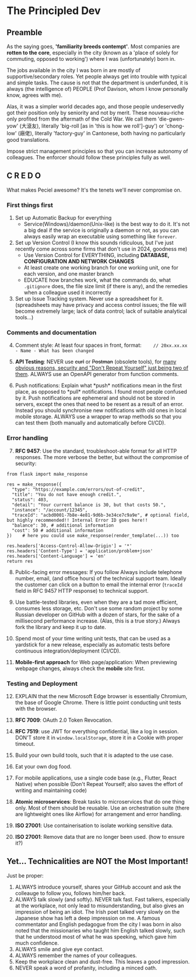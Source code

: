 # The Principled Dev

## Preamble
As the saying goes, **'familiarity breeds contempt'**. Most companies are **rotten to the core**, especially in the city (known as a 'place of solely for commuting, opposed to working') where I was (unfortunately) born in.

The jobs available in the city I was born in are mostly of supportive/secondary roles. Yet people always get into trouble with typical and simple tasks. The cause is not that the department is underfunded, it is always (the intelligence of) PEOPLE (Prof Davison, whom I know personally know, agrees with me).

Alas, it was a simpler world decades ago, and those people undeservedly got their position only by seniority and not by merit. These nouveau-riche only profited from the aftermath of the Cold War. We call them 'die-gwen-yow' (大滾友), literally 'big-roll [as in 'this is how we roll']-guy') or 'chong-low' (廠佬), literally 'factory-guy' in Cantonese, both having no particularly good translations.

Impose strict management principles so that you can increase autonomy of colleagues. The enforcer should follow these principles fully as well.

## C R E D O

What makes Peciel awesome? It's the tenets we'll never compromise on.

### First things first
1. Set up Automatic Backup for everything
    * Service(Windows)/daemon(Unix-like) is the best way to do it. It's not a big deal if the service is originally a daemon or not, as you can always easily wrap an executable using something like `forever`.
2. Set up Version Control (I know this sounds ridiculous, but I've just recently come across some firms that don't use in 2024, goodness me)
    * Use Version Control for EVERYTHING, including **DATABASE, CONFIGURATION AND NETWORK CHANGES**
    * At least create one working branch for one working unit, one for each version, and one master branch
    * EDUCATE how branches work, what the commands do, what `.gitignore` does, the file size limit (if there is any), and the remedies when a colleague used it incorrectly
3. Set up Issue Tracking system. Never use a spreadsheet for it. (spreadsheets may have privacy and access control issues; the file will become extremely large; lack of data control; lack of suitable analytical tools...)

### Comments and documentation
4. Comment style: At least four spaces in front, format: `    // 20xx.xx.xx - Name - What has been changed`
5. **API Testing**: NEVER use ~~curl~~ or ~~Postman~~ (obsolete tools), for [many obvious reasons, security and "Don't Repeat Yourself" just being two of them](https://peciel.com/blog/2024/10/01/why-you-should-never-ever-use-postman). ALWAYS use an OpenAPI generator from function comments.

6. Push notifications: Explain what \*push\* notifications mean in the first place, as opposed to \*pull\* notifications. I found most people confused by it. Push notifications are ephemeral and should not be stored in servers, except the ones that need to be resent as a result of an error. Instead you should synchronise new notifications with old ones in local mobile storage. ALWAYS use a wrapper to wrap methods so that you can test them (both manually and automatically before CI/CD).

### Error handling
7. **RFC 9457**: Use the standard, troubleshoot-able format for all HTTP responses. The more verbose the better, but without the compromise of security:
```python3
from flask import make_response

res = make_response({
  "type": "https://example.com/errors/out-of-credit",
  "title": "You do not have enough credit.",
  "status": 403,
  "detail": "Your current balance is 30, but that costs 50.",
  "instance": "/account/12345",
  "traceId": "acbd0001-7b8e-4e81-9d6b-3e34ce7c9a9e", # optional field, but highly recommended!! Internal Error ID goes here!!
  "balance": 30, # additional information
  "cost": 50 # additional information
})    # here you could use make_response(render_template(...)) too

res.headers['Access-Control-Allow-Origin'] = '*'
res.headers['Content-Type'] = 'application/problem+json'
res.headers['Content-Language'] = 'en'
return res
```
8. Public-facing error messages: If you follow Always include telephone number, email, (and office hours) of the technical support team. Ideally the customer can click on a button to email the internal error (`traceId` field in RFC 9457 HTTP response) to technical support.

9. Use battle-tested libraries, even when they are a tad more efficient, consumes less storage, etc. Don't use some random project by some Russian developer on GitHub with a dozen of stars, for the sake of a millisecond performance increase. (Alas, this is a true story.) Always fork the library and keep it up to date.

10. Spend most of your time writing unit tests, that can be used as a yardstick for a new release, especially as automatic tests before continuous integration/deployment (CI/CD).

11. **Mobile-first approach** for Web page/application: When previewing webpage changes, always check the **mobile** site first.

### Testing and Deployment

12. EXPLAIN that the new Microsoft Edge browser is essentially Chromium, the base of Google Chrome. There is little point conducting unit tests with the browser.

13. **RFC 7009**: OAuth 2.0 Token Revocation.
14. **RFC 7519**: use JWT for everything confidential, like a log in session. DON'T store it in `window.localStorage`, store it in a Cookie with proper timeout.
15. Build your own build tools, such that it is adapted to the use case.
16. Eat your own dog food.
17. For mobile applications, use a single code base (e.g., Flutter, React Native) when possible (Don't Repeat Yourself; also saves the effort of writing and maintaining code)
18. **Atomic microservices**: Break tasks to microservices that do one thing only. Most of them should be reusable. Use an orchestration suite (there are lightweight ones like Airflow) for arrangement and error handling.
19. **ISO 27001**: Use containerisation to isolate working sensitive data.
20. **ISO 27001**: Remove data that are no longer been used. (how to ensure it?)

## Yet... Technicalities are NOT the Most Important!
Just be proper:
1. ALWAYS introduce yourself, shares your GitHub account and ask the colleauge to follow you, follows him/her back.
2. ALWAYS talk slowly (and softly). NEVER talk fast. Fast talkers, especially at the workplace, not only lead to misunderstanding, but also gives an impression of being an idiot. The Irish poet talked very slowly on the Japanese show has left a deep impression on me. A famous commentator and English pedagogue from the city I was born in also noted that the missionaries who taught him English talked slowly, such that he understood most of what he was speeking, which gave him much confidence.
3. ALWAYS smile and give eye contact.
4. ALWAYS remember the names of your colleagues.
5. Keep the workplace clean and dust-free. This leaves a good impression.
6. NEVER speak a word of profanity, including a minced oath.

<!-- Red flags -->
<!-- Secure payment -->
